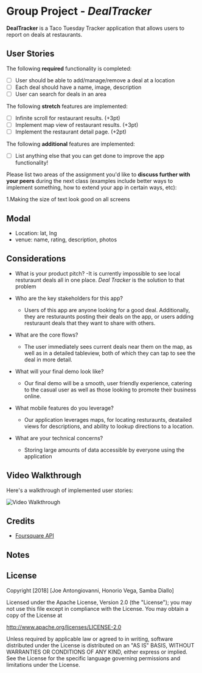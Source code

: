 # Group Project - *DealTracker*

**DealTracker** is a Taco Tuesday Tracker application that allows users to report on deals at restaurants.

## User Stories

The following **required** functionality is completed:

- [ ] User should be able to add/manage/remove a deal at a location
- [ ] Each deal should have a name, image, description
- [ ] User can search for deals in an area

The following **stretch** features are implemented:

- [ ] Infinite scroll for restaurant results. (+3pt)
- [ ] Implement map view of restaurant results. (+3pt)
- [ ] Implement the restaurant detail page. (+2pt)

The following **additional** features are implemented:

- [ ] List anything else that you can get done to improve the app functionality!

Please list two areas of the assignment you'd like to **discuss further with your peers** during the next class (examples include better ways to implement something, how to extend your app in certain ways, etc):

1.Making the size of text look good on all screens

## Modal

- Location: lat, lng
- venue: name, rating, description, photos

## Considerations

- What is your product pitch?
  -It is currently impossible to see local resturaunt deals all in one place. *Deal Tracker* is the solution to that problem

- Who are the key stakeholders for this app?
  - Users of this app are anyone looking for a good deal. Additionally, they are resturaunts posting their deals on the app, or users adding resturaunt deals that they want to share with others. 

- What are the core flows?
  - The user immediately sees current deals near them on the map, as well as in a detailed tableview, both of which they can tap to see the deal in more detail.

- What will your final demo look like?
  - Our final demo will be a smooth, user friendly experience, catering to the casual user as well as those looking to promote their business online. 

- What mobile features do you leverage?
  - Our application leverages maps, for locating resturaunts, deatailed views for descriptions, and ability to lookup directions to a location.

- What are your technical concerns?
  - Storing large amounts of data accessible by everyone using the application

## Video Walkthrough

Here's a walkthrough of implemented user stories:

<img src='' title='Video Walkthrough' width='' alt='Video Walkthrough' />

## Credits

- [Foursquare API](https://developer.foursquare.com/docs)

## Notes


## License

Copyright [2018] [Joe Antongiovanni, Honorio Vega, Samba Diallo]

Licensed under the Apache License, Version 2.0 (the "License");
you may not use this file except in compliance with the License.
You may obtain a copy of the License at

http://www.apache.org/licenses/LICENSE-2.0

Unless required by applicable law or agreed to in writing, software
distributed under the License is distributed on an "AS IS" BASIS,
WITHOUT WARRANTIES OR CONDITIONS OF ANY KIND, either express or implied.
See the License for the specific language governing permissions and
limitations under the License.
